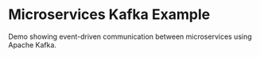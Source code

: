# Microservices Kafka Example

Demo showing event-driven communication between microservices using Apache Kafka.
